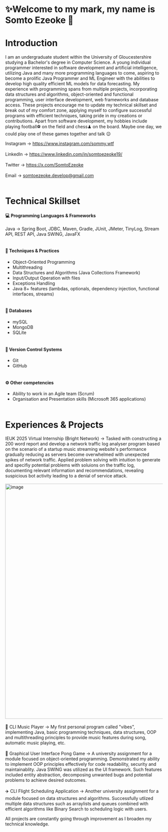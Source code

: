# ✨Welcome to my mark, my name is Somto Ezeoke 👋


# Introduction 
I am an undergraduate student within the University of Gloucestershire studying a Bachelor's degree in Computer Science. A young individual programmer interested in software development and artificial intelligence, utilizing Java and many more programming languages to come, aspiring to become a prolific Java Programmer and ML Engineer with the abilities to develop high quality efficient ML models for data forecasting. My experience with programming spans from multiple projects, incorporating data structures and algorithms, object-oriented and functional programming, user interface development, web frameworks and database access. These projects encourage me to update my technical skillset and break out of my comfort zone, applying myself to configure successful programs with efficient techniques, taking pride in my creations or contributions. Apart from software development, my hobbies include playing football⚽ on the field and chess♟ on the board. Maybe one day, we could play one of these games together and talk 😉

Instagram -> https://www.instagram.com/sommy.wtf <br><br>
LinkedIn -> https://www.linkedin.com/in/somtoezeoke19/ <br><br>
Twitter -> https://x.com/SomtoEzeoke <br><br>
Email -> somtoezeoke.develop@gmail.com <br><br>

# Technical Skillset
#### 💻 Programming Languages & Frameworks
Java -> Spring Boot, JDBC, Maven, Gradle, JUnit, JMeter, TinyLog, Stream API, REST API, Java SWING, JavaFX <br><br>

#### 🤺 Techniques & Practices
- Object-Oriented Programming
- Multithreading
- Data Structures and Algorithms (Java Collections Framework)
- Input/Output Operation with files
- Exceptions Handling
- Java 8+ features (lambdas, optionals, dependency injection, functional interfaces, streams) <br><br>

#### 📘 Databases
- mySQL
- MongoDB
- SQLite <br><br>

#### 🔄 Version Control Systems
- Git
- GitHub <br><br>

#### ⚙️ Other competencies
- Ability to work in an Agile team (Scrum)
- Organisation and Presentation skills (Microsoft 365 applications)<br><br>

# Experiences & Projects 
IEUK 2025 Virtual Internship (Bright Network) -> Tasked with constructing a 200 word report and develop a network traffic log analyser program based on the scenario of a startup music streaming website's performance gradually reducing as servers become overwhelmed with unexpected spikes of network traffic. Applied problem solving with intuition to generate and specifiy potential problems with soluions on the traffic log, documenting relevant information and recommendations, revealing suspicious bot activity leading to a denial of service attack. 
<br><br>
<img width="3000" height="750" alt="image" src="https://github.com/user-attachments/assets/09824ab0-0e8e-4174-9d47-0f7b664d1742" />
<br><br>
🎵 CLI Music Player -> My first personal program called "vibes", implementing Java, basic programming techniques, data structures, OOP and multithreading principles to provide music features during song, automatic music playing, etc.
<br><br>
🏓 Graphical User Interface Pong Game -> A university assignment for a module focused on object-oriented programming. Demonstrated my ability to implement OOP principles effectively for code readability, security and maintainablity. Java SWING was utilized as the UI framework. Such features included entity abstraction, decomposing unwanted bugs and potential problems to achieve desired outcomes. 
<br><br>
✈️ CLI Flight Scheduling Application -> Another university assignment for a module focused on data structures and algorithms. Successfully utlized multiple data structures such as arraylists and queues combined with efficient algorithms like Binary Search to scheduling logic with users.

All projects are constantly going through improvement as I broaden my technical knowledge.

